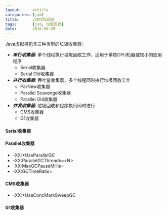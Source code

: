 ```yaml
---
layout:     article
categories: [jvm]
title:      JVM垃圾回收
tags:       [jvm, 垃圾回收]
date:       2016-09-29
---
```


Java虚拟机包含三种类型的垃圾收集器:

* ***串行收集器***: 单个线程执行垃圾回收工作，适用于单核CPU机器或较小的应用程序
    * Serial收集器
    * Serial Old收集器
* ***并行收集器***: 吞吐量收集器，多个线程同时执行垃圾回收工作
    * ParNew收集器
    * Parallel Scavenge收集器
    * Parallel Old收集器
* ***并发收集器***: 垃圾回收和程序执行同时进行
    * CMS收集器
    * G1收集器

#### Serial收集器

#### Parallel收集器

* -XX:+UseParallelGC
* -XX:ParallelGCThreads=<N\>
* -XX:MaxGCPauseMillis=<N>
* -XX:GCTimeRatio=<N>

#### CMS收集器

* -XX:+UseConcMarkSweepGC

#### G1收集器

